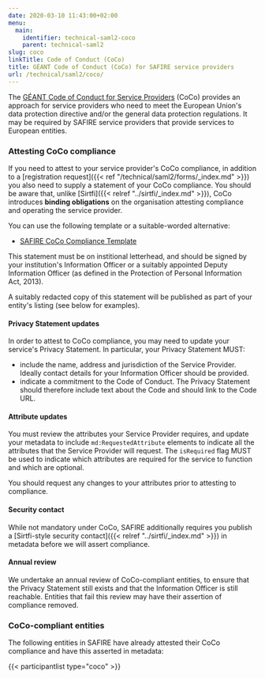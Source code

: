 ```yaml
---
date: 2020-03-10 11:43:00+02:00
menu:
  main:
    identifier: technical-saml2-coco
    parent: technical-saml2
slug: coco
linkTitle: Code of Conduct (CoCo)
title: GÉANT Code of Conduct (CoCo) for SAFIRE service providers
url: /technical/saml2/coco/
---
```


The [GÉANT Code of Conduct for Service Providers](https://wiki.refeds.org/display/CODE/Code+of+Conduct+for+Service+Providers) (CoCo) provides an approach for service providers who need to meet the European Union's data protection directive and/or the general data protection regulations. It may be required by SAFIRE service providers that provide services to European entities.

### Attesting CoCo compliance

If you need to attest to your service provider's CoCo compliance, in addition to a [registration request]({{< ref "/technical/saml2/forms/_index.md" >}}) you also need to supply a statement of your CoCo compliance. You should be aware that, unlike [Sirtfi]({{< relref "../sirtfi/_index.md" >}}), CoCo introduces **binding obligations** on the organisation attesting compliance and operating the service provider.

You can use the following template or a suitable-worded alternative:

  * [SAFIRE CoCo Compliance Template](./SAFIRE-CoCo-Compliance-Template.rtf)

This statement must be on institional letterhead, and should be signed by your institution's Information Officer or a suitably appointed Deputy Information Officer (as defined in the Protection of Personal Information Act, 2013).

A suitably redacted copy of this statement will be published as part of your entity's listing (see below for examples).

#### Privacy Statement updates

In order to attest to CoCo compliance, you may need to update your service's Privacy Statement. In particular, your Privacy Statement MUST:

 * include the name, address and jurisdiction of the Service Provider. Ideally contact details for your Information Officer should be provided.
 * indicate a commitment to the Code of Conduct. The Privacy Statement should therefore include text about the Code and should link to the Code URL.

#### Attribute updates

You must review the attributes your Service Provider requires, and update your metadata to include `md:RequestedAttribute` elements to indicate all the attributes that the Service Provider will request. The `isRequired` flag MUST be used to indicate which attributes are required for the service to function and which are optional.

You should request any changes to your attributes prior to attesting to compliance.

#### Security contact

While not mandatory under CoCo, SAFIRE additionally requires you publish a [Sirtfi-style security contact]({{< relref "../sirtfi/_index.md" >}}) in metadata before we will assert compliance.

#### Annual review

We undertake an annual review of CoCo-compliant entities, to ensure that the Privacy Statement still exists and that the Information Officer is still reachable. Entities that fail this review may have their assertion of compliance removed.

### CoCo-compliant entities

The following entities in SAFIRE have already attested their CoCo compliance and have this asserted in metadata:

{{< participantlist type="coco" >}}

